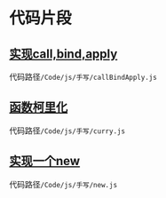 
# 代码片段

## [实现call,bind,apply](前端/js/代码片段/callBindApply.md)
   代码路径`/Code/js/手写/callBindApply.js`

## [函数柯里化](前端/js/代码片段/curry.md)
   代码路径`/Code/js/手写/curry.js`

## [实现一个new](前端/js/代码片段/new.md)
   代码路径`/Code/js/手写/new.js`